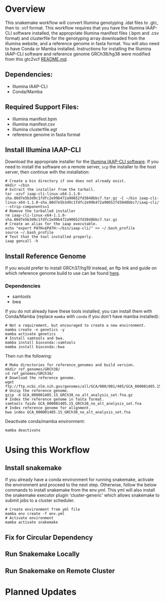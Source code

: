 # Overview
This snakemake workflow will convert Illumina genotyping .idat files to .gtc, then to .vcf format. This workflow requires that you have the Illumina IAAP-CLI software installed, the appropriate Illumina manifest files (.bpm and .csv format) and clusterfile for the genotyping array downloaded from the illumina website, and a reference genome in fasta format. You will also need to have Conda or Mamba installed. Instructions for installing the Illumina IAAP-CLI software and reference genome GRCh38/hg38 were modified from this gtc2vcf [README.md](https://github.com/freeseek/gtc2vcf/blob/1898320dab37c9da4e355f0fa31d2ab28d3632d5/README.md#installation). 

## Dependencies:
  * Illumina IAAP-CLI
  * Conda/Mamba

## Required Support Files:
  * Illumina manifest.bpm
  * Illumina manifest.csv
  * Illumina clusterfile.egt
  * reference genome in fasta format

## Install Illumina IAAP-CLI 
Download the appropriate installer for the [Illumina IAAP-CLI software](https://support.illumina.com/downloads/iaap-genotyping-cli.html). If you need to install the software on a remote server, `scp` the installer to the host server, then continue with the installation:

```shell
# Create a bin directory if one does not already exist.
mkdir ~/bin
# Extract the installer from the tarball. 
tar -xzvf iaap-cli-linux-x64-1.1.0-sha.80d7e5b3d9c1fdfc2e99b472a90652fd3848bbc7.tar.gz -C ~/bin iaap-cli-linux-x64-1.1.0-sha.80d7e5b3d9c1fdfc2e99b472a90652fd3848bbc7/iaap-cli/ --strip-components=1
# Remove the tarballed installer
rm iaap-cli-linux-x64-1.1.0-sha.80d7e5b3d9c1fdfc2e99b472a90652fd3848bbc7.tar.gz
# Create an alias for the iaap executable.
echo "export PATH=$PATH:~/bin/iaap-cli/" >> ~/.bash_profile
source ~/.bash_profile
# Test that the tool installed properly.
iaap gencall -h
```
## Install Reference Genome
If you would prefer to install GRCh37/hg19 instead, an ftp link and guide on which reference genome build to use can be found [here](https://lh3.github.io/2017/11/13/which-human-reference-genome-to-use).

### Dependencies
 * samtools
 * bwa

If you do not already have these tools installed, you can install them with Conda/Mamba (replace `mamba` with `conda` if you don't have mamba installed):
```shell
# Not a requirement, but encouraged to create a new environment.
mamba create -n genetics -y
mamba activate genetics
# Install samtools and bwa.
mamba install bioconda::samtools
mamba install bioconda::bwa
```
Then run the following:
```shell
# Make directories for reference_genomes and build version.
mkdir ref_genomes/GRCh38/
cd ref_genomes/GRCh38/
# Download the reference genome.
wget ftp://ftp.ncbi.nlm.nih.gov/genomes/all/GCA/000/001/405/GCA_000001405.15_GRCh38/seqs_for_alignment_pipelines.ucsc_ids/GCA_000001405.15_GRCh38_no_alt_analysis_set.fna.gz
# Unzip the reference genome.
gzip -d GCA_000001405.15_GRCh38_no_alt_analysis_set.fna.gz
# Index the reference genome in fasta format.
samtools faidx GCA_000001405.15_GRCh38_no_alt_analysis_set.fna
# Index reference genome for alignment.
bwa index GCA_000001405.15_GRCh38_no_alt_analysis_set.fna
```
Deactivate conda/mamba environment:
```shell
mamba deactivate 
```

# Using this Workflow
## Install snakemake 
If you already have a conda environment for running snakemake, activate the environment and proceed to the next step. Otherwise, follow the below commands to install snakemake from the env.yml. This yml will also install the snakemake executor plugin 'cluster-generic' which allows snakemake to submit jobs to a cluster scheduler.

```shell
# Create environment from yml file
mamba env create -f env.yml
# Activate environment
mamba activate snakemake
```

## Fix for Circular Dependency
## Run Snakemake Locally
## Run Snakemake on Remote Cluster
# Planned Updates
